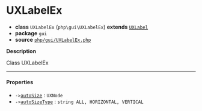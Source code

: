# UXLabelEx

- **class** `UXLabelEx` (`php\gui\UXLabelEx`) **extends** [`UXLabel`](https://github.com/jphp-compiler/jphp/blob/master/exts/jphp-gui-ext/api-docs/classes/php/gui/UXLabel.md)
- **package** `gui`
- **source** [`php/gui/UXLabelEx.php`](./src/main/resources/JPHP-INF/sdk/php/gui/UXLabelEx.php)

**Description**

Class UXLabelEx

---

#### Properties

- `->`[`autoSize`](#prop-autosize) : `UXNode`
- `->`[`autoSizeType`](#prop-autosizetype) : `string ALL, HORIZONTAL, VERTICAL`